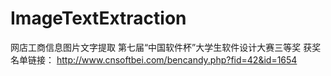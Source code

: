 # ImageTextExtraction
网店工商信息图片文字提取
第七届“中国软件杯”大学生软件设计大赛三等奖
获奖名单链接：
http://www.cnsoftbei.com/bencandy.php?fid=42&id=1654
